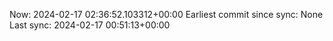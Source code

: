Now: 2024-02-17 02:36:52.103312+00:00 Earliest commit since sync: None Last sync: 2024-02-17 00:51:13+00:00
